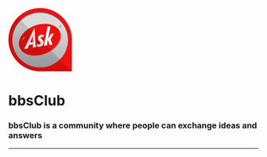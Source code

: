 ![Ask](https://github.com/realRichard/bbsClub/blob/master/pictures/1170859.gif "Ask")

#   bbsClub

###  bbsClub is a community where people can exchange ideas and answers

***











